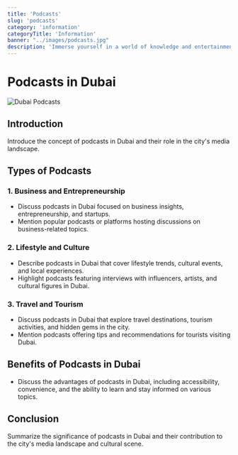 ```yaml
---
title: 'Podcasts'
slug: 'podcasts'
category: 'information'
categoryTitle: 'Information'
banner: "../images/podcasts.jpg"
description: 'Immerse yourself in a world of knowledge and entertainment with our diverse range of podcasts'
---
```


# Podcasts in Dubai

![Dubai Podcasts](https://images.pexels.com/photos/765139/pexels-photo-765139.jpeg?auto=compress&cs=tinysrgb&w=1260&h=750&dpr=1)

## Introduction

Introduce the concept of podcasts in Dubai and their role in the city's media landscape.

## Types of Podcasts

### 1. Business and Entrepreneurship

- Discuss podcasts in Dubai focused on business insights, entrepreneurship, and startups.
- Mention popular podcasts or platforms hosting discussions on business-related topics.

### 2. Lifestyle and Culture

- Describe podcasts in Dubai that cover lifestyle trends, cultural events, and local experiences.
- Highlight podcasts featuring interviews with influencers, artists, and cultural figures in Dubai.

### 3. Travel and Tourism

- Discuss podcasts in Dubai that explore travel destinations, tourism activities, and hidden gems in the city.
- Mention podcasts offering tips and recommendations for tourists visiting Dubai.

## Benefits of Podcasts in Dubai

- Discuss the advantages of podcasts in Dubai, including accessibility, convenience, and the ability to learn and stay informed on various topics.

## Conclusion

Summarize the significance of podcasts in Dubai and their contribution to the city's media landscape and cultural scene.
